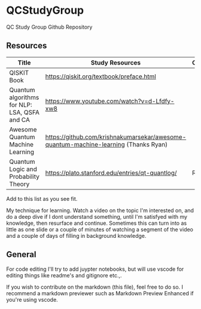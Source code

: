 # QCStudyGroup
QC Study Group Github Repository

## Resources

| Title | Study Resources | Contributor |
| ------| --------------- | ----------- |
| QISKIT Book | https://qiskit.org/textbook/preface.html  | |
| Quantum algorithms for NLP: LSA, QSFA and CA | https://www.youtube.com/watch?v=d-Lfdfy-xw8 | |
| Awesome Quantum Machine Learning | https://github.com/krishnakumarsekar/awesome-quantum-machine-learning (Thanks Ryan)| |
| Quantum Logic and Probability Theory | https://plato.stanford.edu/entries/qt-quantlog/ | Ryan30 |

Add to this list as you see fit.



My technique for learning.
Watch a video on the topic I'm interested on, and do a deep dive if I dont understand something, until I'm satisfyed with my knowledge, then resurface and continue. Sometimes this can turn into as little as one slide or a couple of minutes of watching a segment of the video and a couple of days of filling in background knowledge.


## General

For code editing I'll try to add juypter notebooks, but will use vscode for editing things like readme's and gitignore etc.,. 

If you wish to contribute on the markdown (this file), feel free to do so. I recommend a markdown previewer such as Markdown Preview Enhanced if you're using vscode.



    





